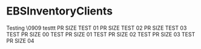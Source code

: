 # EBSInventoryClients

Testing \0909
testtt
PR SIZE TEST 01
PR SIZE TEST 02
PR SIZE TEST 03
TEST PR SIZE 00
TEST PR SIZE 01
TEST PR SIZE 02
TEST PR SIZE 03
TEST PR SIZE 04
